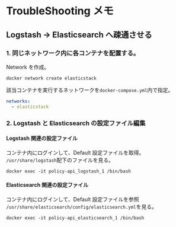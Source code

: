 # TroubleShooting メモ

## Logstash → Elasticsearch へ疎通させる

### 1. 同じネットワーク内に各コンテナを配置する。

Network を作成。

```
docker network create elasticstack
```

該当コンテナを実行するネットワークを`docker-compose.yml`内で指定。

```yml
networks:
  - elasticstack
```

### 2. Logstash と Elasticsearch の設定ファイル編集

#### Logstash 関連の設定ファイル

コンテナ内にログインして、Default 設定ファイルを取得。<br>
`/usr/share/logstash`配下のファイルを見る。

```
docker exec -it policy-api_logstash_1 /bin/bash
```

#### Elasticsearch 関連の設定ファイル

コンテナ内にログインして、Default 設定ファイルを参照<br>
`/usr/share/elasticsearch/config/elasticsearch.yml`を見る。

```
docker exec -it policy-api_elasticsearch_1 /bin/bash
```
